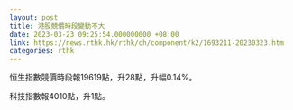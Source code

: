 ```yaml
---
layout: post
title: 港股競價時段變動不大
date: 2023-03-23 09:25:54.000000000 +08:00
link: https://news.rthk.hk/rthk/ch/component/k2/1693211-20230323.htm
categories: rthk
---
```


恒生指數競價時段報19619點，升28點，升幅0.14%。

科技指數報4010點，升1點。
